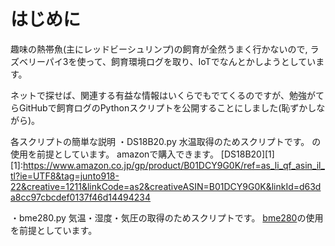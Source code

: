 # はじめに

趣味の熱帯魚(主にレッドビーシュリンプ)の飼育が全然うまく行かないので,
ラズベリーパイ3を使って、飼育環境ログを取り、IoTでなんとかしようとしています。

ネットで探せば、関連する有益な情報はいくらでもでてくるのですが、勉強がてらGitHubで飼育ログのPythonスクリプトを公開することにしました(恥ずかしながら)。

各スクリプトの簡単な説明
・DS18B20.py
水温取得のためスクリプトです。 の使用を前提としています。
amazonで購入できます。
[DS18B20][1]
[1]:https://www.amazon.co.jp/gp/product/B01DCY9G0K/ref=as_li_qf_asin_il_tl?ie=UTF8&tag=junto918-22&creative=1211&linkCode=as2&creativeASIN=B01DCY9G0K&linkId=d63da8cc97cbcdef0137f46d14494234

・bme280.py
気温・湿度・気圧の取得のためスクリプトです。 [bme280][2]の使用を前提としています。

[2]:https://www.amazon.co.jp/gp/product/B01M98R905/ref=as_li_qf_asin_il_tl?ie=UTF8&tag=junto918-22&creative=1211&linkCode=as2&creativeASIN=B01M98R905&linkId=b019add497ceb26fd588ea69d38708c3